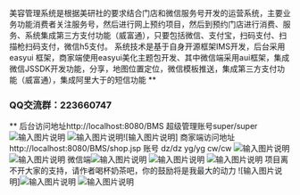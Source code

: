 美容管理系统是根据美研社的要求结合门店和微信服务号开发的运营系统，主要业务功能消费者关注服务号，然后进行网上预约项目，然后到预约门店进行消费、服务、系统集成第三方支付功能（威富通），只要包括微信、支付宝，扫码支付、扫描枪扫码支付，微信h5支付。
系统技术是基于自身开源框架IMS开发，后台采用easyui 框架，商家端使用easyui美化主题包开发、其中微信端采用aui框架，集成微信JSSDK开发功能，分享，地图位置定位，微信模板推送，集成第三方支付功能（威富通），集成阿里大于的短信功能 
 **

### QQ交流群：223660747 
** 
后台访问地址http://localhost:8080/BMS 超级管理账号super/super
![输入图片说明](https://git.oschina.net/uploads/images/2017/0813/194429_9c70e35e_436510.png "屏幕截图.png")
![输入图片说明](https://git.oschina.net/uploads/images/2017/0813/194521_e07ce4c8_436510.png "屏幕截图.png")![输入图片说明]
商家端访问地址http://localhost:8080/BMS/shop.jsp 账号 dz/dz yg/yg cw/cw
![输入图片说明](https://git.oschina.net/uploads/images/2017/0813/194632_35eacb1e_436510.png "屏幕截图.png")
![输入图片说明](https://git.oschina.net/uploads/images/2017/0813/194752_e1cf802a_436510.png "屏幕截图.png")
微信端![输入图片说明](https://git.oschina.net/uploads/images/2017/0813/195100_4b790346_436510.png "屏幕截图.png")
![输入图片说明](https://git.oschina.net/uploads/images/2017/0813/195121_4680d6f0_436510.png "屏幕截图.png")
![输入图片说明](https://git.oschina.net/uploads/images/2017/0813/195135_5e581ad9_436510.png "屏幕截图.png")
项目离不开大家的支持，请作者喝杯奶茶吧，你的鼓励将是我最大的动力
![输入图片说明]![输入图片说明](https://git.oschina.net/uploads/images/2017/0814/110706_75ee9e5e_436510.jpeg "IMG_4556.JPG")
![输入图片说明](https://git.oschina.net/uploads/images/2017/0814/110746_ccc17898_436510.jpeg "IMG_4555.JPG")
